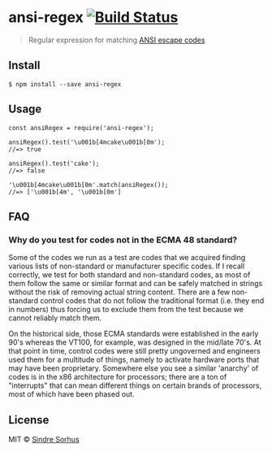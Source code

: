 <h1 id="ansi-regex-%21build-status">ansi-regex <a href="https://travis-ci.org/chalk/ansi-regex"><img src="https://travis-ci.org/chalk/ansi-regex.svg?branch=master" alt="Build Status" /></a></h1>

<blockquote>
  <p>Regular expression for matching <a href="http://en.wikipedia.org/wiki/ANSI_escape_code">ANSI escape codes</a></p>
</blockquote>

<h2 id="install">Install</h2>

<pre><code>$ npm install --save ansi-regex
</code></pre>

<h2 id="usage">Usage</h2>

<pre><code class="js">const ansiRegex = require('ansi-regex');

ansiRegex().test('\u001b[4mcake\u001b[0m');
//=&gt; true

ansiRegex().test('cake');
//=&gt; false

'\u001b[4mcake\u001b[0m'.match(ansiRegex());
//=&gt; ['\u001b[4m', '\u001b[0m']
</code></pre>

<h2 id="faq">FAQ</h2>

<h3 id="why-do-you-test-for-codes-not-in-the-ecma-48-standard%3F">Why do you test for codes not in the ECMA 48 standard?</h3>

<p>Some of the codes we run as a test are codes that we acquired finding various lists of non-standard or manufacturer specific codes. If I recall correctly, we test for both standard and non-standard codes, as most of them follow the same or similar format and can be safely matched in strings without the risk of removing actual string content. There are a few non-standard control codes that do not follow the traditional format (i.e. they end in numbers) thus forcing us to exclude them from the test because we cannot reliably match them.</p>

<p>On the historical side, those ECMA standards were established in the early 90's whereas the VT100, for example, was designed in the mid/late 70's. At that point in time, control codes were still pretty ungoverned and engineers used them for a multitude of things, namely to activate hardware ports that may have been proprietary. Somewhere else you see a similar 'anarchy' of codes is in the x86 architecture for processors; there are a ton of "interrupts" that can mean different things on certain brands of processors, most of which have been phased out.</p>

<h2 id="license">License</h2>

<p>MIT © <a href="http://sindresorhus.com">Sindre Sorhus</a></p>
